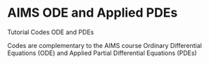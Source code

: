 # AIMS ODE and Applied PDEs
Tutorial Codes ODE and PDEs 

Codes are complementary to the AIMS course Ordinary Differential Equations (ODE) and Applied Partial Differential Equations (PDEs)
